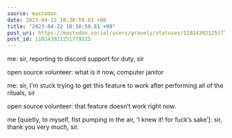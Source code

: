 ```yaml
---
source: mastodon
date: 2023-04-22 18:38:59.81 +00
title: "2023-04-22 18:38:59.81 +00"
post_uri: https://mastodon.social/users/gravely/statuses/110243921251779225
post_id: 110243921251779225
---
```

me: sir, reporting to discord support for duty, sir

open source volunteer: what is it now, computer janitor

me: sir, I'm stuck trying to get this feature to work after performing all of the rituals, sir

open source volunteer: that feature doesn’t work right now.

me [quietly, to myself, fist pumping in the air, ‘I knew it! for fuck’s sake’]: sir, thank you very much, sir.



